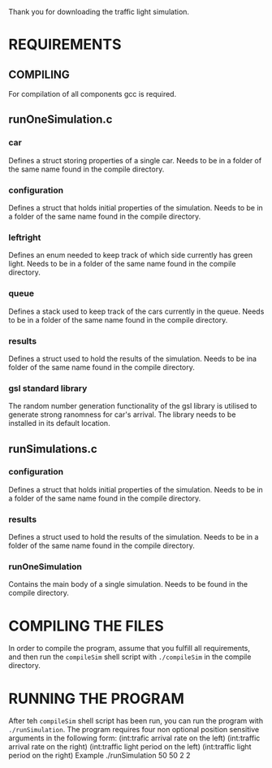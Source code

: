 Thank you for downloading the traffic light simulation.

# REQUIREMENTS

## COMPILING

For compilation of all components gcc is required.

## runOneSimulation.c

### car

Defines a struct storing properties of a single car.
Needs to be in a folder of the same name found in the compile directory.

### configuration

Defines a struct that holds initial properties of the simulation.
Needs to be in a folder of the same name found in the compile directory.

### leftright

Defines an enum needed to keep track of which side currently has green light.
Needs to be in a folder of the same name found in the compile directory.

### queue

Defines a stack used to keep track of the cars currently in the queue.
Needs to be in a folder of the same name found in the compile directory.

### results

Defines a struct used to hold the results of the simulation.
Needs to be ina  folder of the same name found in the compile directory.

### gsl standard library

The random number generation functionality of the gsl library is utilised to generate strong ranomness for car's arrival.
The library needs to be installed in its default location.

## runSimulations.c

### configuration

Defines a struct that holds initial properties of the simulation.
Needs to be in a folder of the same name found in the compile directory.

### results

Defines a struct used to hold the results of the simulation.
Needs to be in a folder of the same name found in the compile directory.

### runOneSimulation

Contains the main body of a single simulation.
Needs to be found in the compile directory.

# COMPILING THE FILES

In order to compile the program, assume that you fulfill all requirements, and then run the `compileSim` shell script with `./compileSim` in the compile directory.

# RUNNING THE PROGRAM

After teh `compileSim` shell script has been run, you can run the program with `./runSimulation`.
The program requires four non optional position sensitive arguments in the following form:
	(int:trafic arrival rate on the left) (int:traffic arrival rate on the right) (int:traffic light period on the left) (int:traffic light period on the right)
Example
	./runSimulation 50 50 2 2